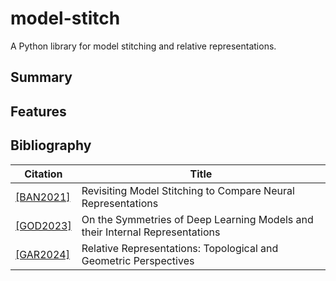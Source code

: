 # model-stitch
A Python library for model stitching and relative representations.

## Summary

## Features

## Bibliography

| Citation | Title |
| --- | --- |
| [[BAN2021]](https://arxiv.org/abs/2106.07682) | Revisiting Model Stitching to Compare Neural Representations |
| [[GOD2023]](https://arxiv.org/abs/2205.14258) | On the Symmetries of Deep Learning Models and their Internal Representations |
| [[GAR2024]](https://arxiv.org/abs/2409.10967) | Relative Representations: Topological and Geometric Perspectives |
